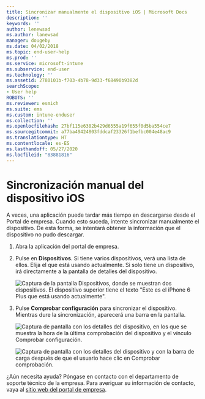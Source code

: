 ```yaml
---
title: Sincronizar manualmente el dispositivo iOS | Microsoft Docs
description: ''
keywords: ''
author: lenewsad
ms.author: lanewsad
manager: dougeby
ms.date: 04/02/2018
ms.topic: end-user-help
ms.prod: ''
ms.service: microsoft-intune
ms.subservice: end-user
ms.technology: ''
ms.assetid: 2780101b-f703-4b78-9d33-f68490b9382d
searchScope:
- User help
ROBOTS: ''
ms.reviewer: esmich
ms.suite: ems
ms.custom: intune-enduser
ms.collection: ''
ms.openlocfilehash: 27bf115e6382b429d6555a19f655f0d5ba554ce7
ms.sourcegitcommit: a77ba49424803fddcaf23326f1befbc004e48ac9
ms.translationtype: HT
ms.contentlocale: es-ES
ms.lasthandoff: 05/27/2020
ms.locfileid: "83881816"
---
```

# <a name="sync-your-ios-device-manually"></a>Sincronización manual del dispositivo iOS

A veces, una aplicación puede tardar más tiempo en descargarse desde el Portal de empresa. Cuando esto suceda, intente sincronizar manualmente el dispositivo. De esta forma, se intentará obtener la información que el dispositivo no pudo descargar.

1. Abra la aplicación del portal de empresa.

2. Pulse en **Dispositivos**. Si tiene varios dispositivos, verá una lista de ellos. Elija el que está usando actualmente. Si solo tiene un dispositivo, irá directamente a la pantalla de detalles del dispositivo.

    ![Captura de la pantalla Dispositivos, donde se muestran dos dispositivos. El dispositivo superior tiene el texto "Este es el iPhone 6 Plus que está usando actualmente".](./media/ios_sync_1_CP_after_1804.png)

3. Pulse **Comprobar configuración** para sincronizar el dispositivo. Mientras dure la sincronización, aparecerá una barra en la pantalla.

    ![Captura de pantalla con los detalles del dispositivo, en los que se muestra la hora de la última comprobación del dispositivo y el vínculo Comprobar configuración.](./media/ios_sync_2_CP_after_1804.png)  

   ![Captura de pantalla con los detalles del dispositivo y con la barra de carga después de que el usuario hace clic en Comprobar comprobación.](./media/ios_sync_3_CP-after_1804.png)

¿Aún necesita ayuda? Póngase en contacto con el departamento de soporte técnico de la empresa. Para averiguar su información de contacto, vaya al [sitio web del portal de empresa](https://go.microsoft.com/fwlink/?linkid=2010980).

